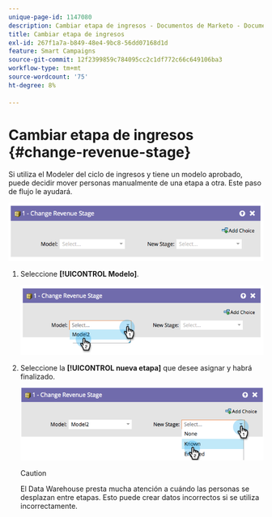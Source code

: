 ```yaml
---
unique-page-id: 1147080
description: Cambiar etapa de ingresos - Documentos de Marketo - Documentación del producto
title: Cambiar etapa de ingresos
exl-id: 267f1a7a-b849-48e4-9bc8-56dd07168d1d
feature: Smart Campaigns
source-git-commit: 12f2399859c784095cc2c1df772c66c649106ba3
workflow-type: tm+mt
source-wordcount: '75'
ht-degree: 8%

---
```


# Cambiar etapa de ingresos {#change-revenue-stage}

Si utiliza el Modeler del ciclo de ingresos y tiene un modelo aprobado, puede decidir mover personas manualmente de una etapa a otra. Este paso de flujo le ayudará.

![](assets/change-revenue-stage-1.png)

1. Seleccione **[!UICONTROL Modelo]**.

   ![](assets/change-revenue-stage-2.png)

1. Seleccione la **[!UICONTROL nueva etapa]** que desee asignar y habrá finalizado.

   ![](assets/change-revenue-stage-3.png)

   >[!CAUTION]
   >
   >El Data Warehouse presta mucha atención a cuándo las personas se desplazan entre etapas. Esto puede crear datos incorrectos si se utiliza incorrectamente.
